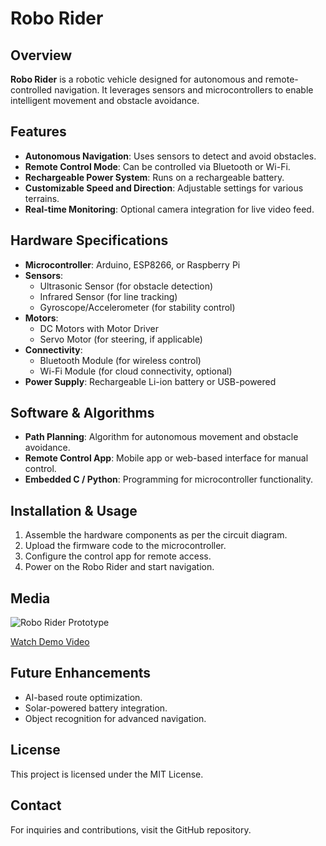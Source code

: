 # Robo Rider

## Overview
**Robo Rider** is a robotic vehicle designed for autonomous and remote-controlled navigation. It leverages sensors and microcontrollers to enable intelligent movement and obstacle avoidance.

## Features
- **Autonomous Navigation**: Uses sensors to detect and avoid obstacles.
- **Remote Control Mode**: Can be controlled via Bluetooth or Wi-Fi.
- **Rechargeable Power System**: Runs on a rechargeable battery.
- **Customizable Speed and Direction**: Adjustable settings for various terrains.
- **Real-time Monitoring**: Optional camera integration for live video feed.

## Hardware Specifications
- **Microcontroller**: Arduino, ESP8266, or Raspberry Pi
- **Sensors**:
  - Ultrasonic Sensor (for obstacle detection)
  - Infrared Sensor (for line tracking)
  - Gyroscope/Accelerometer (for stability control)
- **Motors**:
  - DC Motors with Motor Driver
  - Servo Motor (for steering, if applicable)
- **Connectivity**:
  - Bluetooth Module (for wireless control)
  - Wi-Fi Module (for cloud connectivity, optional)
- **Power Supply**: Rechargeable Li-ion battery or USB-powered

## Software & Algorithms
- **Path Planning**: Algorithm for autonomous movement and obstacle avoidance.
- **Remote Control App**: Mobile app or web-based interface for manual control.
- **Embedded C / Python**: Programming for microcontroller functionality.

## Installation & Usage
1. Assemble the hardware components as per the circuit diagram.
2. Upload the firmware code to the microcontroller.
3. Configure the control app for remote access.
4. Power on the Robo Rider and start navigation.

## Media
![Robo Rider Prototype](path_to_image.jpg)

[Watch Demo Video](path_to_video.mp4)

## Future Enhancements
- AI-based route optimization.
- Solar-powered battery integration.
- Object recognition for advanced navigation.


## License
This project is licensed under the MIT License.

## Contact
For inquiries and contributions, visit the GitHub repository.
